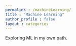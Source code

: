 ```yaml
---
permalink : /machineLearning/
title : "Machine Learning"
author_profile : false
layout : categories
---
```

Exploring ML in my own path.
